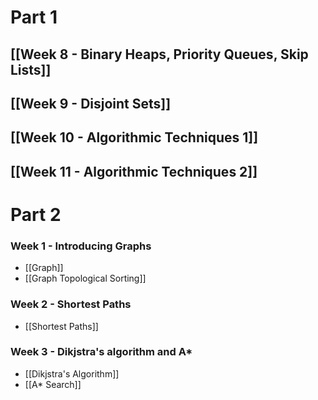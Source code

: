 # Part 1
## [[Week 8 - Binary Heaps, Priority Queues, Skip Lists]]
## [[Week 9 - Disjoint Sets]]
## [[Week 10 - Algorithmic Techniques 1]]
## [[Week 11 - Algorithmic Techniques 2]]

# Part 2

### Week 1 - Introducing Graphs
- [[Graph]]
- [[Graph Topological Sorting]]

### Week 2 - Shortest Paths
- [[Shortest Paths]]

### Week 3 - Dikjstra's algorithm and A*
- [[Dikjstra's Algorithm]]
- [[A* Search]]